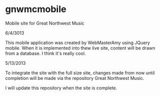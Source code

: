 gnwmcmobile
===========

Mobile site for Great Northwest Music

6/4/3013

This mobile application was created by WebMasterAmy using JQuery mobile.
When it is implemented into thew live site, content will be drawn from a database.
I think it's really cool.

5/13/2013

To integrate the site with the full size site, 
changes made from now until completion
will be made via the repository 
Great Northwest Music.

I will update this repository when the site is complete.
